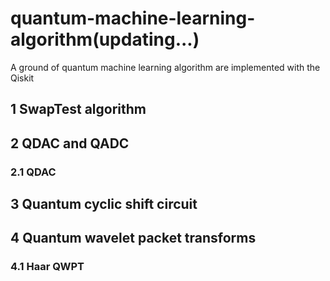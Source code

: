 # quantum-machine-learning-algorithm(updating...)
A ground of quantum machine learning algorithm are implemented with the Qiskit
## 1 SwapTest algorithm
## 2 QDAC and QADC
### 2.1 QDAC
## 3 Quantum cyclic shift circuit
## 4 Quantum wavelet packet transforms
### 4.1 Haar QWPT
